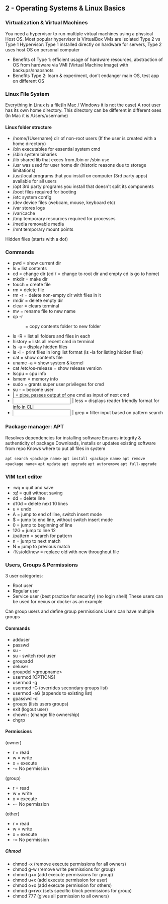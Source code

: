 ## 2 - Operating Systems & Linux Basics

### Virtualization & Virtual Machines

You need a hypervisor to run multiple virtual machines using a physical Host OS.
Most popular hypervisor is VirtualBox
VMs are isolated Type 2 vs Type 1 Hypervisor: Type 1 installed directly on hardware for servers, Type 2 uses host OS on
personal computer

- Benefits of Type 1: efficient usage of hardware resources, abstraction of OS from hardware via VMI (Virtual Machine
  Image) with backups/snapshots
- Benefits Type 2: learn & experiment, don’t endanger main OS, test app on different OS

### Linux File System

Everything in Linux is a file(In Mac / Windows it is not the case)
A root user has its own home directory. This directory can be different in different oses (In Mac it is /Users/username)

#### Linux folder structure

* /home/{Username} dir of non-root users (If the user is created with a home directory)
* /bin executables for essential system cmd
* /sbin system binaries
* /lib shared lib that execs from /bin or /sbin use
* /usr was used for user home dir (historic reasons due to storage limitations)
* /usr/local programs that you install on computer (3rd party apps) available for all users
* /opt 3rd party programs you install that doesn't split its components
* /boot files required for booting
* /etc system config
* /dev device files (webcam, mouse, keyboard etc)
* /var stores logs
* /var/cache
* /tmp temporary resources required for processes
* /media removable media
* /mnt temporary mount points

Hidden files (starts with a dot)

### Commands

* pwd = show current dir
* ls = list contents
* cd = change dir (cd / = change to root dir and empty cd is go to home)
* mkdir = make dir
* touch = create file
* rm = delete file
* rm -r = delete non-empty dir with files in it
* rmdir = delete empty dir
* clear = clears terminal
* mv <old-name> <new-name> = rename file to new name
* cp -r <dir> <new-dir> = copy contents folder to new folder
* ls -R = list all folders and files in each
* history = lists all recent cmd in terminal
* ls -a = display hidden files
* ls -l = print files in long list format (ls -la for listing hidden files)
* cat = show contents file
* uname -a = show system & kernel
* cat /etc/os-release = show release version
* lscpu = cpu info
* lsmem = memory info
* sudo = grants super user privileges for cmd
* su - <username> = become user
* | = pipe, passes output of one cmd as input of next cmd
* <input> | less = displays reader friendly format for info in CLI
* <input> | grep <pattern> = filter input based on pattern search

### Package manager: APT

Resolves dependencies for installing software
Ensures integrity & authenticity of package
Downloads, installs or updates existing software from repo
Knows where to put all files in system

```apt search <package name>```
```apt install <package name>```
```apt remove <package name>```
```apt update```
```apt upgrade```
```apt autoremove```
```apt full-upgrade```

### VIM text editor

* :wq = quit and save
* :q! = quit without saving
* dd = delete line
* d10d = delete next 10 lines
* u = undo
* A = jump to end of line, switch insert mode
* $ = jump to end line, without switch insert mode
* 0 = jump to beginning of line
* 12G = jump to line 12
* /pattern = search for pattern
* n = jump to next match
* N = jump to previous match
* :%s/old/new = replace old with new throughout file

### Users, Groups & Permissions

3 user categories:

* Root user
* Regular user
* Service user (best practice for security) (no login shell) These users can be used for nexus or docker as an example

Can group users and define group permissions
Users can have multiple groups

#### Commands

* adduser <username>
* passwd <username>
* su - <username>
* su - switch root user
* groupadd <groupname>
* deluser <username>
* groupdel >groupname>
* usermod [OPTIONS] <username>
* usermod -g <groupname> <username>
* usermod -G <groupname> <username> (overrides secondary groups list)
* usermod -aG <groupname> <username> (appends to existing list)
* gpasswd -d <username> <groupname>
* groups <username> (lists users groups)
* exit (logout user)
* chown <username>:<groupname> <filename> (change file ownership)
* chgrp <groupname> <filename>

#### Permissions

(owner)

* r = read
* w = write
* x = execute
* -= No permission

(group)

* r = read
* w = write
* x = execute
* -= No permission

(other)

* r = read
* w = write
* x = execute
* -= No permission

##### Chmod
* chmod -x <filename> (remove execute permissions for all owners)
* chmod g-w <filename> (remove write permissions for group)
* chmod g+x <filename> (add execute permissions for group)
* chmod u+x <filename> (add execute permission for user)
* chmod o+x <filename> (add execute permission for others)
* chmod g=rwx <filename> (sets specific block permissions for group)
* chmod 777 <filename> (gives all permission to all owners)
